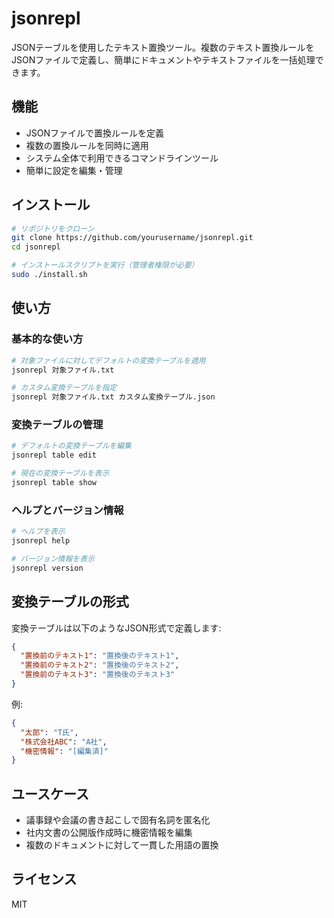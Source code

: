 # jsonrepl

JSONテーブルを使用したテキスト置換ツール。複数のテキスト置換ルールをJSONファイルで定義し、簡単にドキュメントやテキストファイルを一括処理できます。

## 機能

- JSONファイルで置換ルールを定義
- 複数の置換ルールを同時に適用
- システム全体で利用できるコマンドラインツール
- 簡単に設定を編集・管理

## インストール

```bash
# リポジトリをクローン
git clone https://github.com/yourusername/jsonrepl.git
cd jsonrepl

# インストールスクリプトを実行（管理者権限が必要）
sudo ./install.sh
```

## 使い方

### 基本的な使い方

```bash
# 対象ファイルに対してデフォルトの変換テーブルを適用
jsonrepl 対象ファイル.txt

# カスタム変換テーブルを指定
jsonrepl 対象ファイル.txt カスタム変換テーブル.json
```

### 変換テーブルの管理

```bash
# デフォルトの変換テーブルを編集
jsonrepl table edit

# 現在の変換テーブルを表示
jsonrepl table show
```

### ヘルプとバージョン情報

```bash
# ヘルプを表示
jsonrepl help

# バージョン情報を表示
jsonrepl version
```

## 変換テーブルの形式

変換テーブルは以下のようなJSON形式で定義します:

```json
{
  "置換前のテキスト1": "置換後のテキスト1",
  "置換前のテキスト2": "置換後のテキスト2",
  "置換前のテキスト3": "置換後のテキスト3"
}
```

例:

```json
{
  "太郎": "T氏",
  "株式会社ABC": "A社",
  "機密情報": "[編集済]"
}
```

## ユースケース

- 議事録や会議の書き起こしで固有名詞を匿名化
- 社内文書の公開版作成時に機密情報を編集
- 複数のドキュメントに対して一貫した用語の置換

## ライセンス

MIT